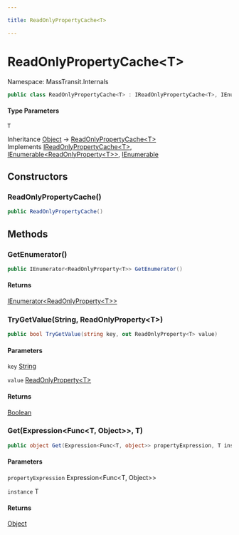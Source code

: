 ```yaml
---

title: ReadOnlyPropertyCache<T>

---
```


# ReadOnlyPropertyCache\<T\>

Namespace: MassTransit.Internals

```csharp
public class ReadOnlyPropertyCache<T> : IReadOnlyPropertyCache<T>, IEnumerable<ReadOnlyProperty<T>>, IEnumerable
```

#### Type Parameters

`T`<br/>

Inheritance [Object](https://learn.microsoft.com/en-us/dotnet/api/system.object) → [ReadOnlyPropertyCache\<T\>](../masstransit-internals/readonlypropertycache-1)<br/>
Implements [IReadOnlyPropertyCache\<T\>](../masstransit-internals/ireadonlypropertycache-1), [IEnumerable\<ReadOnlyProperty\<T\>\>](https://learn.microsoft.com/en-us/dotnet/api/system.collections.generic.ienumerable-1), [IEnumerable](https://learn.microsoft.com/en-us/dotnet/api/system.collections.ienumerable)

## Constructors

### **ReadOnlyPropertyCache()**

```csharp
public ReadOnlyPropertyCache()
```

## Methods

### **GetEnumerator()**

```csharp
public IEnumerator<ReadOnlyProperty<T>> GetEnumerator()
```

#### Returns

[IEnumerator\<ReadOnlyProperty\<T\>\>](https://learn.microsoft.com/en-us/dotnet/api/system.collections.generic.ienumerator-1)<br/>

### **TryGetValue(String, ReadOnlyProperty\<T\>)**

```csharp
public bool TryGetValue(string key, out ReadOnlyProperty<T> value)
```

#### Parameters

`key` [String](https://learn.microsoft.com/en-us/dotnet/api/system.string)<br/>

`value` [ReadOnlyProperty\<T\>](../masstransit-internals/readonlyproperty-1)<br/>

#### Returns

[Boolean](https://learn.microsoft.com/en-us/dotnet/api/system.boolean)<br/>

### **Get(Expression\<Func\<T, Object\>\>, T)**

```csharp
public object Get(Expression<Func<T, object>> propertyExpression, T instance)
```

#### Parameters

`propertyExpression` Expression\<Func\<T, Object\>\><br/>

`instance` T<br/>

#### Returns

[Object](https://learn.microsoft.com/en-us/dotnet/api/system.object)<br/>
